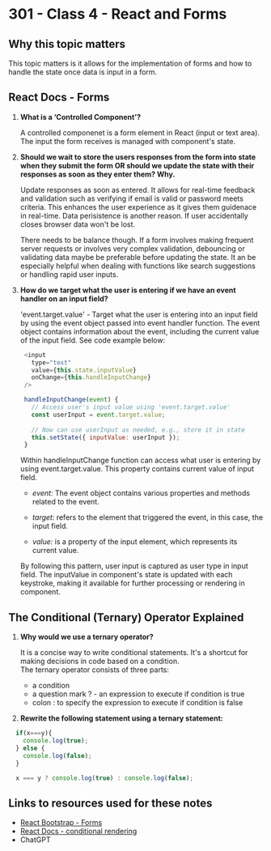 # 301 - Class 4 - React and Forms

## Why this topic matters  

  This topic matters is it allows for the implementation of forms and how to handle the state once data is input in a form.

## React Docs - Forms

1. **What is a ‘Controlled Component’?**  

    A controlled componenet is a form element in React (input or text area).  The input the form receives is managed with component's state.

2. **Should we wait to store the users responses from the form into state when they submit the form OR should we update the state with their responses as soon as they enter them? Why.**  

    Update responses as soon as entered.  It allows for real-time feedback and validation such as verifying if email is valid or password meets criteria.  This enhances the user experience as it gives them guidenace in real-time.  Data perisistence is another reason.  If user accidentally closes browser data won't be lost.  

    There needs to be balance though. If a form involves making frequent server requests or involves very complex validation,  debouncing or validating data maybe be preferable before updating the state.  It an be especially helpful when dealing with functions like search suggestions or handling rapid user inputs.

3. **How do we target what the user is entering if we have an event handler on an input field?**  

   'event.target.value' - Target what the user is entering into an input field by using the event object passed into event handler function. The event object contains information about the event, including the current value of the input field.  See code example below:

   ``` javascript
    <input
      type="text"
      value={this.state.inputValue}
      onChange={this.handleInputChange}
    />
   ```

   ``` javascript
    handleInputChange(event) {
      // Access user's input value using 'event.target.value'
      const userInput = event.target.value;
      
      // Now can use userInput as needed, e.g., store it in state
      this.setState({ inputValue: userInput });
    }
   ```

    Within handleInputChange function can access what user is entering by using event.target.value. This property contains current value of input field.

    * _event:_ The event object contains various properties and methods related to the event.

    * _target:_ refers to the element that triggered the event, in this case, the input field.

    * _value:_ is a property of the input element, which represents its current value.  

    By following this pattern, user input is captured as user type in input field. The inputValue in component's state is updated with each keystroke, making it available for further processing or rendering in component.

## The Conditional (Ternary) Operator Explained

1. **Why would we use a ternary operator?**

    It is a concise way to write conditional statements. It's a shortcut for making decisions in code based on a condition.  
    The ternary operator consists of three parts:  

    * a condition
    * a question mark ? - an expression to execute if condition is true
    * colon : to specify the expression to execute if condition is false

2. **Rewrite the following statement using a ternary statement:**

  ``` javascript
    if(x===y){
      console.log(true);
    } else {
      console.log(false);
    }
  ```

  ``` javascript
    x === y ? console.log(true) : console.log(false);
  ```

## Links to resources used for these notes

* [React Bootstrap - Forms](https://react-bootstrap.netlify.app/docs/forms/overview/)
* [React Docs - conditional rendering](https://legacy.reactjs.org/docs/conditional-rendering.html)
* ChatGPT
